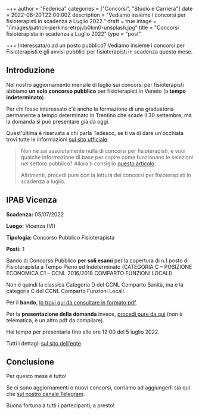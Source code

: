 +++
author = "Federica"
categories = ["Concorsi", "Studio e Carriera"]
date = 2022-06-20T22:00:00Z
description = "Vediamo insieme i concorsi per fisioterapisti in scadenza a Luglio 2022."
draft = true
image = "/images/patrick-perkins-etrpjvb0km0-unsplash.jpg"
title = "Concorsi fisioterapista in scadenza a Luglio 2022"
type = "post"

+++
Interessata/o ad un posto pubblico? Vediamo insieme i concorsi per Fisioterapisti e gli avvisi pubblici per fisioterapisti in scadenza questo mese.

## Introduzione

Nel nostro aggiornamento mensile di luglio sui concorsi per fisioterapisti abbiamo **un solo concorso pubblico** per fisioterapisti in Veneto (a **tempo indeterminato**).

Per chi fosse interessato c'è anche la formazione di una graduatoria permanente a tempo determinato in Trentino che scade il 30 settembre, ma la domanda si può presentare già da oggi.

Quest'ultima è riservata a chi parla Tedesco, se ti va di dare un'occhiata trovi tutte le informazioni [sul sito ufficiale](https://sabes.onboard.org/it/jobs/QgeybxmJ?from_career_page=true "Fisioterapista - graduatoria permanente").

> Non ne sai assolutamente nulla di concorsi per fisioterapisti, e vuoi qualche informazione di base per capire come funzionano le selezioni nel settore pubblico? Allora ti consiglio [questo articolo](https://fisioterapisti.org/lavorare-nel-pubblico-come-fisioterapisti-concetti-di-base/ "Lavorare nel pubblico come fisioterapista").
>
> Altrimenti, procedi pure con la lettura dei concorsi per fisioterapisti in scadenza a luglio.

## IPAB Vicenza

**Scadenza:** 05/07/2022

**Luogo:** Vicenza (VI)

**Tipologia:** Concorso Pubblico Fisioterapista

**Posti:** 1

Bando di Concorso Pubblico **per soli esami** per la copertura di n.1 posto di Fisioterapista a Tempo Pieno ed Indeterminato (CATEGORIA C – POSIZIONE ECONOMICA C1 – CCNL 2016/2018 COMPARTO FUNZIONI LOCALI)

Non è quindi la classica Categoria D del CCNL Comparto Sanità, ma è la categoria C del CCNL Comparto Funzioni Locali.

Per il **bando**, [lo trovi qui da consultare in formato pdf](https://www.ipab.vicenza.it/images/Personale/2022/concorso_n.1_fkt_indeterminato/bando_FKT.pdf "Bando IPAB Vicenza").

Per la **presentazione della domanda** invece, [procedi pure da qui](https://www.ipab.vicenza.it/images/Personale/2022/concorso_n.1_fkt_indeterminato/domanda.pdf "Domanda Concorso IPAB Vicenza") (non è telematica, è un altro pdf da compilare).

Hai tempo per presentarla fino alle ore 12:00 del 5 luglio 2022.

Tutti i dettagli [sul sito dell'ente](https://www.ipab.vicenza.it/concorsi-ricerca-personale/bandi-di-concorso.html "Concorso IPAB Vicenza").

## Conclusione

Per questo mese è tutto! 

Se ci sono aggiornamenti o nuovi concorsi, corriamo ad aggiungerli sia qui che [sul nostro canale Telegram](https://t.me/fisioterapisti_official "Fisioterapisti | Telegram").

Buona fortuna a tutti i partecipanti, a presto!